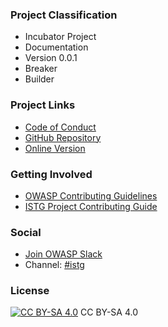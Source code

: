 ### Project Classification
* Incubator Project
* Documentation
* Version 0.0.1
* Breaker
* Builder

### Project Links
* [Code of Conduct][owasp_coc]
* [GitHub Repository][istg_github]
* [Online Version][istg_online]

### Getting Involved

* [OWASP Contributing Guidelines][owasp_contributing]
* [ISTG Project Contributing Guide][istg_contributing]

### Social

* [Join OWASP Slack][owasp_slack]
* Channel: [#istg][istg_slack]

### License

[![CC BY-SA 4.0][cc-by-sa-image]][cc-by-sa] CC BY-SA 4.0



[owasp_coc]: https://owasp.org/www-policy/operational/code-of-conduct
[owasp_contributing]: https://owasp.org/www-project-iot-security-testing-guide/CONTRIBUTING.md
[owasp_slack]: https://owasp.org/slack/invite
[istg_github]: https://github.com/OWASP/owasp-istg
[istg_online]: https://owasp.org/owasp-istg/
[istg_contributing]: https://owasp.org/www-project-iot-security-testing-guide/#div-contributing
[istg_slack]: https://owasp.slack.com/archives/C05QA92T1JP
[cc-by-sa]: http://creativecommons.org/licenses/by-sa/4.0/
[cc-by-sa-image]: https://licensebuttons.net/l/by-sa/4.0/88x31.png
